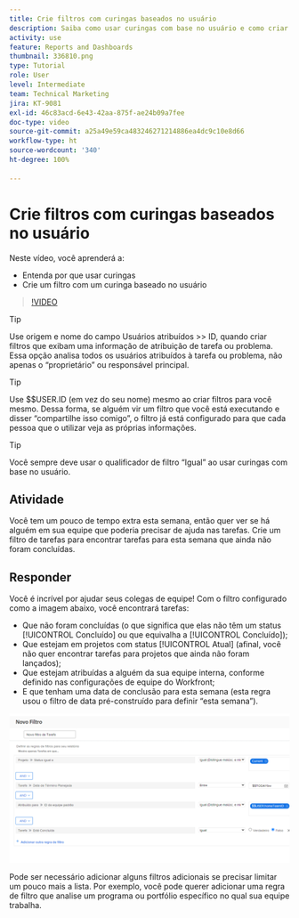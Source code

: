 ```yaml
---
title: Crie filtros com curingas baseados no usuário
description: Saiba como usar curingas com base no usuário e como criar um filtro com base no usuário conectado.
activity: use
feature: Reports and Dashboards
thumbnail: 336810.png
type: Tutorial
role: User
level: Intermediate
team: Technical Marketing
jira: KT-9081
exl-id: 46c83acd-6e43-42aa-875f-ae24b09a7fee
doc-type: video
source-git-commit: a25a49e59ca483246271214886ea4dc9c10e8d66
workflow-type: ht
source-wordcount: '340'
ht-degree: 100%

---
```


# Crie filtros com curingas baseados no usuário

Neste vídeo, você aprenderá a:

* Entenda por que usar curingas
* Crie um filtro com um curinga baseado no usuário

>[!VIDEO](https://video.tv.adobe.com/v/336810/?quality=12&learn=on)

>[!TIP]
>
>Use origem e nome do campo Usuários atribuídos >> ID, quando criar filtros que exibam uma informação de atribuição de tarefa ou problema.  Essa opção analisa todos os usuários atribuídos à tarefa ou problema, não apenas o “proprietário” ou responsável principal.

>[!TIP]
>
>Use $$USER.ID (em vez do seu nome) mesmo ao criar filtros para você mesmo. Dessa forma, se alguém vir um filtro que você está executando e disser “compartilhe isso comigo”, o filtro já está configurado para que cada pessoa que o utilizar veja as próprias informações.

>[!TIP]
>
>Você sempre deve usar o qualificador de filtro “Igual” ao usar curingas com base no usuário.

## Atividade

Você tem um pouco de tempo extra esta semana, então quer ver se há alguém em sua equipe que poderia precisar de ajuda nas tarefas. Crie um filtro de tarefas para encontrar tarefas para esta semana que ainda não foram concluídas.

## Responder

Você é incrível por ajudar seus colegas de equipe! Com o filtro configurado como a imagem abaixo, você encontrará tarefas:

* Que não foram concluídas (o que significa que elas não têm um status [!UICONTROL Concluído] ou que equivalha a [!UICONTROL Concluído]);
* Que estejam em projetos com status [!UICONTROL Atual] (afinal, você não quer encontrar tarefas para projetos que ainda não foram lançados);
* Que estejam atribuídas a alguém da sua equipe interna, conforme definido nas configurações de equipe do Workfront;
* E que tenham uma data de conclusão para esta semana (esta regra usou o filtro de data pré-construído para definir “esta semana”).

![Uma imagem da tela para criar um filtro de tarefa com um curinga baseado no usuário](assets/user-wildcard-exercise-answer.png)

Pode ser necessário adicionar alguns filtros adicionais se precisar limitar um pouco mais a lista. Por exemplo, você pode querer adicionar uma regra de filtro que analise um programa ou portfólio específico no qual sua equipe trabalha.

